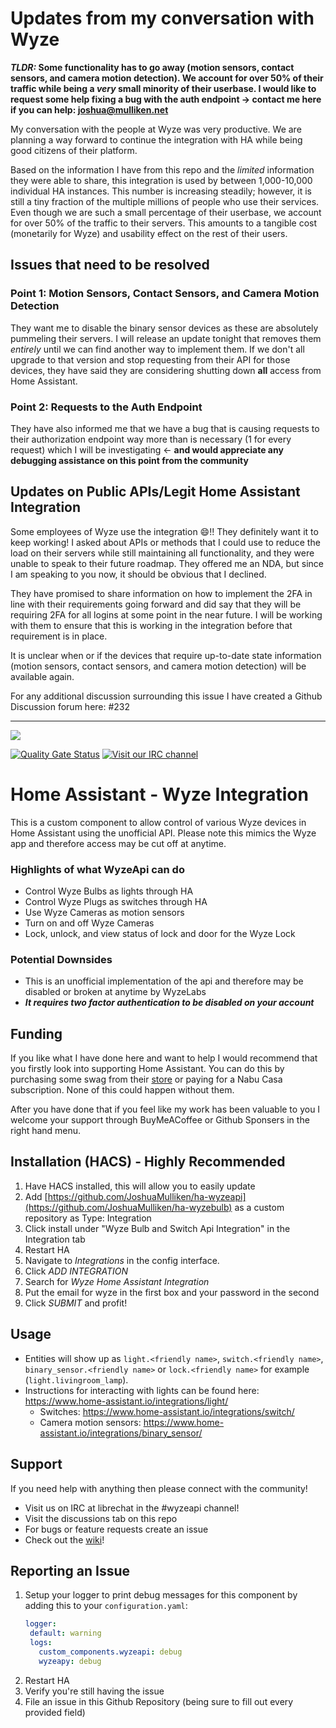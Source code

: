 # Updates from my conversation with Wyze

**_TLDR:_ Some functionality has to go away (motion sensors, contact sensors, and camera motion detection). We account for over 50% of their traffic while being a _very_ small minority of their userbase. I would like to request some help fixing a bug with the auth endpoint -> contact me here if you can help: [joshua@mulliken.net](mailto:joshua@mulliken.net)**

My conversation with the people at Wyze was very productive. We are planning a way forward to continue the integration with HA while being good citizens of their platform. 

Based on the information I have from this repo and the _limited_ information they were able to share, this integration is used by between 1,000-10,000 individual HA instances. This number is increasing steadily; however, it is still a tiny fraction of the multiple millions of people who use their services. Even though we are such a small percentage of their userbase, we account for over 50% of the traffic to their servers. This amounts to a tangible cost (monetarily for Wyze) and usability effect on the rest of their users.

## Issues that need to be resolved

### Point 1: Motion Sensors, Contact Sensors, and Camera Motion Detection

They want me to disable the binary sensor devices as these are absolutely pummeling their servers. I will release an update tonight that removes them _entirely_ until we can find another way to implement them. If we don't all upgrade to that version and stop requesting from their API for those devices, they have said they are considering shutting down **all** access from Home Assistant.

### Point 2: Requests to the Auth Endpoint

They have also informed me that we have a bug that is causing requests to their authorization endpoint way more than is necessary (1 for every request) which I will be investigating <- **and would appreciate any debugging assistance on this point from the community**

## Updates on Public APIs/Legit Home Assistant Integration

Some employees of Wyze use the integration 😄!! They definitely want it to keep working! I asked about APIs or methods that I could use to reduce the load on their servers while still maintaining all functionality, and they were unable to speak to their future roadmap. They offered me an NDA, but since I am speaking to you now, it should be obvious that I declined.

They have promised to share information on how to implement the 2FA in line with their requirements going forward and did say that they will be requiring 2FA for all logins at some point in the near future. I will be working with them to ensure that this is working in the integration before that requirement is in place.

It is unclear when or if the devices that require up-to-date state information (motion sensors, contact sensors, and camera motion detection) will be available again.

For any additional discussion surrounding this issue I have created a Github Discussion forum here: #232

-----


<a href="https://www.buymeacoffee.com/joshmulliken"><img src="https://img.buymeacoffee.com/button-api/?text=Buy me a coffee&emoji=&slug=joshmulliken&button_colour=FFDD00&font_colour=000000&font_family=Poppins&outline_colour=000000&coffee_colour=ffffff"></a> 

[![Quality Gate Status](https://sonarcloud.io/api/project_badges/measure?project=JoshuaMulliken_ha-wyzeapi&metric=alert_status)](https://sonarcloud.io/dashboard?id=JoshuaMulliken_ha-wyzeapi) [![Visit our IRC channel](https://kiwiirc.com/buttons/irc.libera.chat/wyzeapi.png)](https://kiwiirc.com/client/irc.libera.chat/#wyzeapi) 

# Home Assistant - Wyze Integration

This is a custom component to allow control of various Wyze devices in Home Assistant using the unofficial API. Please
note this mimics the Wyze app and therefore access may be cut off at anytime.

### Highlights of what **WyzeApi** can do

* Control Wyze Bulbs as lights through HA
* Control Wyze Plugs as switches through HA
* Use Wyze Cameras as motion sensors
* Turn on and off Wyze Cameras
* Lock, unlock, and view status of lock and door for the Wyze Lock

### Potential Downsides

* This is an unofficial implementation of the api and therefore may be disabled or broken at anytime by WyzeLabs
* ***It requires two factor authentication to be disabled on your account***

## Funding

If you like what I have done here and want to help I would recommend that you firstly look into supporting Home
Assistant. You can do this by purchasing some swag from their [store](https://teespring.com/stores/home-assistant-store)
or paying for a Nabu Casa subscription. None of this could happen without them.

After you have done that if you feel like my work has been valuable to you I welcome your support through BuyMeACoffee or Github Sponsers in the right hand menu.

## Installation (HACS) - Highly Recommended

1. Have HACS installed, this will allow you to easily update
2. Add [https://github.com/JoshuaMulliken/ha-wyzeapi](https://github.com/JoshuaMulliken/ha-wyzebulb) as a custom
   repository as Type: Integration
3. Click install under "Wyze Bulb and Switch Api Integration" in the Integration tab
4. Restart HA
5. Navigate to _Integrations_ in the config interface.
6. Click _ADD INTEGRATION_
7. Search for _Wyze Home Assistant Integration_
8. Put the email for wyze in the first box and your password in the second
9. Click _SUBMIT_ and profit!

## Usage

* Entities will show up as `light.<friendly name>`, `switch.<friendly name>`, `binary_sensor.<friendly name>`
  or `lock.<friendly name>` for example (`light.livingroom_lamp`).
* Instructions for interacting with lights can be found here: https://www.home-assistant.io/integrations/light/
    * Switches: https://www.home-assistant.io/integrations/switch/
    * Camera motion sensors: https://www.home-assistant.io/integrations/binary_sensor/

## Support

If you need help with anything then please connect with the community!

* Visit us on IRC at librechat in the #wyzeapi channel!
* Visit the discussions tab on this repo
* For bugs or feature requests create an issue
* Check out the [wiki](https://github.com/JoshuaMulliken/ha-wyzeapi/wiki)!

## Reporting an Issue

1. Setup your logger to print debug messages for this component by adding this to your `configuration.yaml`:
    ```yaml
    logger:
     default: warning
     logs:
       custom_components.wyzeapi: debug
       wyzeapy: debug
    ```
2. Restart HA
3. Verify you're still having the issue
4. File an issue in this Github Repository (being sure to fill out every provided field)

